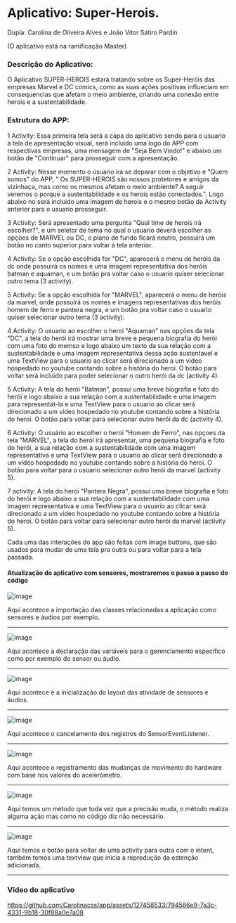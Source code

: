 
# Aplicativo: Super-Herois.

Dupla: Carolina de Oliveira Alves e João Vitor Sátiro Pardin

(O aplicativo está na ramificação Master)

### Descrição do Aplicativo:

  O Aplicativo SUPER-HEROIS estará tratando sobre os Super-Heróis das empresas Marvel e DC comics, como as suas ações positivas influeciam em consequencias que afetam o meio ambiente, criando uma conexão entre herois e a sustentabilidade.

### Estrutura do APP:

1 Activity: Essa primeira tela será a capa do aplicativo sendo para o usuario a tela de apresentação visual, será incluido uma logo do APP com respectivas empresas, uma mensagem de "Seja Bem Vindo!" e abaixo um botão de "Continuar" para prosseguir com a apresentação.

2 Activity: Nesse momento o úsuario irá se deparar com o objetivo e "Quem somos" do APP, " Os SUPER-HEROIS são nossos protetores e amigos da vizinhaça, mas como os mesmos afetam o meio ambiente? A seguir veremos o porque a sustentabilidade e os herois estão conectados.". Logo abaixo no será incluido uma imagem de herois e o mesmo botão da Activity anterior para o usuario prosseguir.

3 Activity: Será apresentado uma pergunta "Qual time de herois irá escolher?", e um seletor de tema no qual o usuario deverá escolher as opções de MARVEL ou DC, o plano de fundo ficará neutro, possuirá um botão no canto superior para voltar a tela anterior.

4 Activity: Se a opção escolhida for "DC", aparecerá o menu de heróis da dc onde possuirá os nomes e uma imagem representativa dos heróis batman e aquaman, e um botão pra voltar caso o usuario quiser selecionar outro tema (3 activity).

5 Activity: Se a opção escolhida for "MARVEL", aparecerá o menu de heróis da marvel, onde possuírá os nomes e imagens representativas dos heróis homem de ferro e pantera negra, e um botão pra voltar caso o usuario quiser selecionar outro tema (3 activity).

4 Activity: O usuario ao escolher o heroi "Aquaman" nas opções da tela "DC", a tela do herói irá mostrar uma breve e pequena biografia do herói com uma foto do memso e logo abaixo um texto da sua relação com a sustentabilidade e uma imagem representativa dessa ação sustentavel e uma TextView para o usuario ao clicar será direcionado a um video hospedado no youtube contando sobre a história do heroi. O botão para voltar será incluido para poder selecionar o outro herói da dc (activity 4).

5 Activity: A tela do herói "Batman", possui uma breve biografia e foto do herói e logo abaixo a sua relação com a sustentabilidade e uma imagem para representat-la e uma TextView para o usuario ao clicar será direcionado a um video hospedado no youtube contando sobre a história do heroi. O botão para voltar para selecionar outro herói da dc (activity 4).

6 Activity: O usuário ao escolher o heroi "Homem de Ferro", nas opçoes da tela "MARVEL", a tela do herói irá apresentar, uma pequena biografia e foto do herói, a sua relação com a sustentabilidade com uma imagem representativa e uma TextView para o usuario ao clicar será direcionado a um video hospedado no youtube contando sobre a história do heroi. O botão para voltar para o usuario selecionar outro herói da marvel (activity 5).

7 activity: A tela do herói "Pantera Negra", possui uma breve biografia e foto do herói e logo abaixo a sua relação com a sustentabilidade com uma imagem representativa e uma TextView para o usuario ao clicar será direcionado a um video hospedado no youtube contando sobre a história do heroi. O botão para voltar para selecionar outro herói da marvel (activity 5).

Cada uma das interações do app são feitas com image buttons, que são usados para mudar de uma tela pra outra ou para voltar para a tela passada.

#### Atualização do aplicativo com sensores, mostraremos o passo a passo do código

![image](https://github.com/Carolinacss/AppNovo/assets/128003160/7de1422b-e6ed-44dd-ad5e-4667f76587dc)

Aqui acontece a importação das classes relacionadas a aplicação como sensores e áudios por exemplo.
<hr>

![image](https://github.com/Carolinacss/AppNovo/assets/128003160/7dfff2c4-31fe-49d1-8884-7ab39765d5a7)

Aqui acontece a declaração das variáveis para o gerenciamento específico como por exemplo do sensor ou áudio.
<hr>

![image](https://github.com/Carolinacss/AppNovo/assets/128003160/3058ac7d-72ba-4d5d-b374-fa50103c0a37)

Aqui acontece é a inicialização do layout das atividade de sensores e áudios.
<hr>

![image](https://github.com/Carolinacss/AppNovo/assets/128003160/5304c6a0-1631-4219-8e2d-8a780f5df9af)

Aqui acontece o cancelamento dos registros do SensorEventListener.
<hr>

![image](https://github.com/Carolinacss/AppNovo/assets/128003160/f9681f34-0c8d-478a-b9e6-20387a6bd018)

Aqui acontece o registramento das mudanças de movimento do hardware com base nos valores do acelerômetro.
<hr>

![image](https://github.com/Carolinacss/AppNovo/assets/128003160/c8768aeb-7092-41f7-867c-314b0e345947)

Aqui temos um método que toda vez que a precisão muda, o método realiza alguma ação mas como no código diz não necessário.
<hr>

![image](https://github.com/Carolinacss/AppNovo/assets/128003160/dce31728-8e6f-452c-bc73-821d9a7672af)

Aqui temos o botão para voltar de uma activity para outra com o intent, também temos uma textview que inicia a reprodução da estenção adicionada.
<hr>

### Vídeo do aplicativo 
https://github.com/Carolinacss/app/assets/127458533/794586e9-7a3c-4331-9b18-30f88a0e7a08

